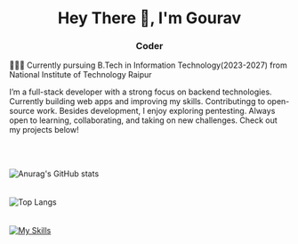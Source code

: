 <h1 align="center">Hey There 👋, I'm Gourav</h1>
<h3 align="center">Coder</h3>

👩🏻‍🎓 Currently pursuing B.Tech in Information Technology(2023-2027) from National Institute of Technology Raipur

I’m a full-stack developer with a strong focus on backend technologies. Currently building web apps and improving my skills. Contributingg to open-source work. Besides development, I enjoy exploring pentesting. Always open to learning, collaborating, and taking on new challenges. Check out my projects below!

</br>
</br>

![Anurag's GitHub stats](https://github-readme-stats.vercel.app/api?username=maxcillius&show_icons=true&theme=radical&rank_icon=github)
</br>
</br>
</br>
![Top Langs](https://github-readme-stats.vercel.app/api/top-langs/?username=maxcillius&hide_progress=true)
</br>
</br>
</br>
[![My Skills](https://skillicons.dev/icons?i=js,html,css,aws,c,cpp,docker,express,git,github,js,linux,mongodb,mysql,nextjs,nodejs,postgres,postman,prisma,react,redis,tailwind,ts,vercel,vim)](https://skillicons.dev)
